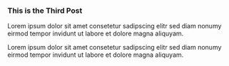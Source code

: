 <?fdm-keyvalue
    Description: This is the third post.
    Keywords: first, post
?>

### This is the Third Post

Lorem ipsum  dolor sit amet consetetur  sadipscing elitr sed diam  nonumy eirmod
tempor invidunt ut labore et dolore magna aliquyam.

Lorem ipsum  dolor sit amet consetetur  sadipscing elitr sed diam  nonumy eirmod
tempor invidunt ut labore et dolore magna aliquyam.

